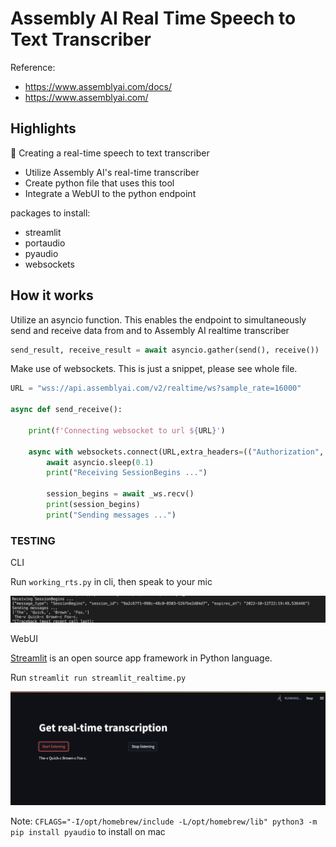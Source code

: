 #  Assembly AI Real Time Speech to Text Transcriber

Reference: 

- https://www.assemblyai.com/docs/
- https://www.assemblyai.com/

## Highlights

🍭 Creating a real-time speech to text transcriber
- Utilize Assembly AI's real-time transcriber
- Create python file that uses this tool
- Integrate a WebUI to the python endpoint


packages to install:
  - streamlit
  - portaudio
  - pyaudio
  - websockets
  


## How it works

Utilize an asyncio function. This enables the endpoint to simultaneously send and receive data from and to Assembly AI realtime transcriber
```python
send_result, receive_result = await asyncio.gather(send(), receive())
```

Make use of websockets. This is just a snippet, please see whole file.
```python
URL = "wss://api.assemblyai.com/v2/realtime/ws?sample_rate=16000"
 
async def send_receive():

    print(f'Connecting websocket to url ${URL}')

    async with websockets.connect(URL,extra_headers=(("Authorization", '<YOUR AUTH KEY>'),),ping_interval=5,ping_timeout=20) as _ws:
        await asyncio.sleep(0.1)
        print("Receiving SessionBegins ...")

        session_begins = await _ws.recv()
        print(session_begins)
        print("Sending messages ...")
```
 
 ### TESTING
  
CLI

Run `working_rts.py` in cli, then speak to your mic

<img src="https://github.com/rjtronco/AssemblyAI-Real-Time-Transcriber/blob/main/rts_cli.png" width="800px" margin-left="-5px">
<br>



WebUI

[Streamlit](https://streamlit.io/) is an open source app framework in Python language.

Run `streamlit run streamlit_realtime.py`

<img src="https://github.com/rjtronco/AssemblyAI-Real-Time-Transcriber/blob/main/rts_webUI.png" width="800px" margin-left="-5px">
<br>



Note: `CFLAGS="-I/opt/homebrew/include -L/opt/homebrew/lib" python3 -m pip install pyaudio` to install on mac
